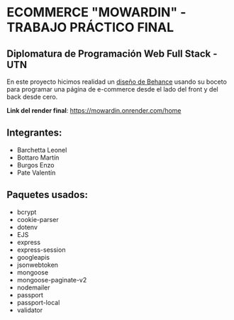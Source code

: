 # ECOMMERCE "MOWARDIN" - TRABAJO PRÁCTICO FINAL 
## Diplomatura de Programación Web Full Stack - UTN

En este proyecto hicimos realidad un [diseño de Behance](https://www.behance.net/gallery/178323505/MOWARDIN-Responsive-Design?tracking_source=search_projects|ecommerce+web+design&) usando su boceto para programar una página de e-commerce desde el lado del front y del back desde cero.

**Link del render final**: <https://mowardin.onrender.com/home>

## Integrantes:
- Barchetta Leonel
- Bottaro Martín
- Burgos Enzo
- Pate Valentín

## Paquetes usados:
- bcrypt
- cookie-parser
- dotenv
- EJS
- express
- express-session
- googleapis
- jsonwebtoken
- mongoose
- mongoose-paginate-v2
- nodemailer
- passport
- passport-local
- validator
